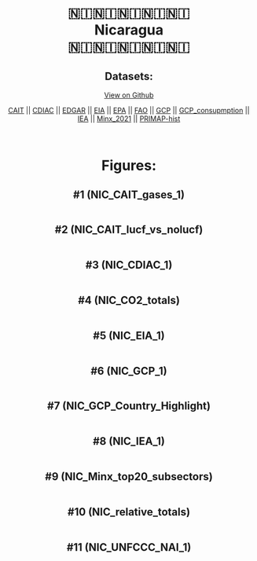 
<center>
<h1 align="center">
🇳🇮🇳🇮🇳🇮🇳🇮🇳🇮
<br>
Nicaragua
<br>
🇳🇮🇳🇮🇳🇮🇳🇮🇳🇮
</h1>
<h2>Datasets:</h2>
<p><a href="https://github.com/dquintani/GreenhouseData/tree/master/country_data/NIC_Nicaragua/data">View on Github</a>
<br></p><p><a href="data/NIC_CAIT.csv">CAIT</a> || <a href="data/NIC_CDIAC.csv">CDIAC</a> || <a href="data/NIC_EDGAR.csv">EDGAR</a> || <a href="data/NIC_EIA.csv">EIA</a> || <a href="data/NIC_EPA.csv">EPA</a> || <a href="data/NIC_FAO.csv">FAO</a> || <a href="data/NIC_GCP.csv">GCP</a> || <a href="data/NIC_GCP_consupmption.csv">GCP_consupmption</a> || <a href="data/NIC_IEA.csv">IEA</a> || <a href="data/NIC_Minx_2021.csv">Minx_2021</a> || <a href="data/NIC_PRIMAP-hist.csv">PRIMAP-hist</a></p><p><br></p>
<h1>Figures:</h1><h2>#1 (NIC_CAIT_gases_1)</h2>
<p><img alt="" src="figures/NIC_CAIT_gases_1.png" /></p><h2>#2 (NIC_CAIT_lucf_vs_nolucf)</h2>
<p><img alt="" src="figures/NIC_CAIT_lucf_vs_nolucf.png" /></p><h2>#3 (NIC_CDIAC_1)</h2>
<p><img alt="" src="figures/NIC_CDIAC_1.png" /></p><h2>#4 (NIC_CO2_totals)</h2>
<p><img alt="" src="figures/NIC_CO2_totals.png" /></p><h2>#5 (NIC_EIA_1)</h2>
<p><img alt="" src="figures/NIC_EIA_1.png" /></p><h2>#6 (NIC_GCP_1)</h2>
<p><img alt="" src="figures/NIC_GCP_1.png" /></p><h2>#7 (NIC_GCP_Country_Highlight)</h2>
<p><img alt="" src="figures/NIC_GCP_Country_Highlight.png" /></p><h2>#8 (NIC_IEA_1)</h2>
<p><img alt="" src="figures/NIC_IEA_1.png" /></p><h2>#9 (NIC_Minx_top20_subsectors)</h2>
<p><img alt="" src="figures/NIC_Minx_top20_subsectors.png" /></p><h2>#10 (NIC_relative_totals)</h2>
<p><img alt="" src="figures/NIC_relative_totals.png" /></p><h2>#11 (NIC_UNFCCC_NAI_1)</h2>
<p><img alt="" src="figures/NIC_UNFCCC_NAI_1.png" /></p>